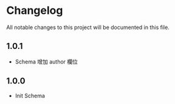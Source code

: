 # Changelog

All notable changes to this project will be documented in this file.

## 1.0.1

- Schema 增加 author 欄位

## 1.0.0

- Init Schema
